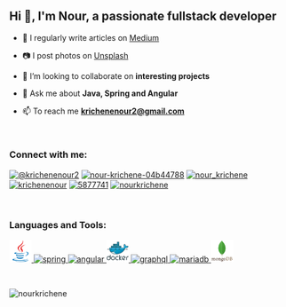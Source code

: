<h2 align="left">Hi 👋, I'm Nour, a passionate fullstack developer</h2>

- 📝 I regularly write articles on [Medium](https://medium.com/@krichenenour2)

- :camera: I post photos on [Unsplash](https://unsplash.com/@nour_krichene)

- 🤝 I’m looking to collaborate on **interesting projects**

- 💬 Ask me about **Java, Spring and Angular**

- 📫 To reach me **krichenenour2@gmail.com**
<br/>
<h3 align="left">Connect with me:</h3>
<p align="left">
<a href="https://medium.com/@krichenenour2" target="blank"><img align="center" src="https://raw.githubusercontent.com/rahuldkjain/github-profile-readme-generator/master/src/images/icons/Social/medium.svg" alt="@krichenenour2" height="30" width="40" /></a>
<a href="https://linkedin.com/in/nour-krichene-04b44788" target="blank"><img align="center" src="https://raw.githubusercontent.com/rahuldkjain/github-profile-readme-generator/master/src/images/icons/Social/linked-in-alt.svg" alt="nour-krichene-04b44788" height="30" width="40" /></a>
<a href="https://www.hackerrank.com/nour_krichene" target="blank"><img align="center" src="https://raw.githubusercontent.com/rahuldkjain/github-profile-readme-generator/master/src/images/icons/Social/hackerrank.svg" alt="nour_krichene" height="30" width="40" /></a>
<a href="https://twitter.com/krichenenour" target="blank"><img align="center" src="https://raw.githubusercontent.com/rahuldkjain/github-profile-readme-generator/master/src/images/icons/Social/twitter.svg" alt="krichenenour" height="30" width="40" /></a>
<a href="https://stackoverflow.com/users/5877741" target="blank"><img align="center" src="https://raw.githubusercontent.com/rahuldkjain/github-profile-readme-generator/master/src/images/icons/Social/stack-overflow.svg" alt="5877741" height="30" width="40" /></a>
<a href="https://instagram.com/nourkrichene" target="blank"><img align="center" src="https://raw.githubusercontent.com/rahuldkjain/github-profile-readme-generator/master/src/images/icons/Social/instagram.svg" alt="nourkrichene" height="30" width="40" /></a>
</p>
<br/>
<h3 align="left">Languages and Tools:</h3>
<p align="left">
<a href="https://www.java.com" target="_blank" rel="noreferrer"> <img src="https://raw.githubusercontent.com/devicons/devicon/master/icons/java/java-original.svg" alt="java" width="40" height="40"/> </a>
  <a href="https://spring.io/" target="_blank" rel="noreferrer"> <img src="https://www.vectorlogo.zone/logos/springio/springio-icon.svg" alt="spring" width="40" height="40"/> </a> 
<a href="https://angular.io" target="_blank" rel="noreferrer"> <img src="https://angular.io/assets/images/logos/angular/angular.svg" alt="angular" width="40" height="40"/> </a> 
 <a href="https://www.docker.com/" target="_blank" rel="noreferrer"> <img src="https://raw.githubusercontent.com/devicons/devicon/master/icons/docker/docker-original-wordmark.svg" alt="docker" width="40" height="40"/> </a>
  <a href="https://graphql.org" target="_blank" rel="noreferrer"> <img src="https://www.vectorlogo.zone/logos/graphql/graphql-icon.svg" alt="graphql" width="40" height="40"/> </a> 
 <a href="https://mariadb.org/" target="_blank" rel="noreferrer"> <img src="https://www.vectorlogo.zone/logos/mariadb/mariadb-icon.svg" alt="mariadb" width="40" height="40"/> </a> <a href="https://www.mongodb.com/" target="_blank" rel="noreferrer"> <img src="https://raw.githubusercontent.com/devicons/devicon/master/icons/mongodb/mongodb-original-wordmark.svg" alt="mongodb" width="40" height="40"/> </a> 
</p>
<br/>
<p><img align="left" src="https://github-readme-stats.vercel.app/api/top-langs?username=nourkrichene&show_icons=true&locale=en&layout=compact" alt="nourkrichene" /></p>
